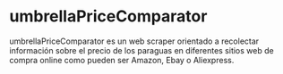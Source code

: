 # umbrellaPriceComparator
umbrellaPriceComparator es un web scraper orientado a recolectar información sobre el precio de los paraguas en diferentes sitios web de compra online como pueden ser Amazon, Ebay o Aliexpress.
